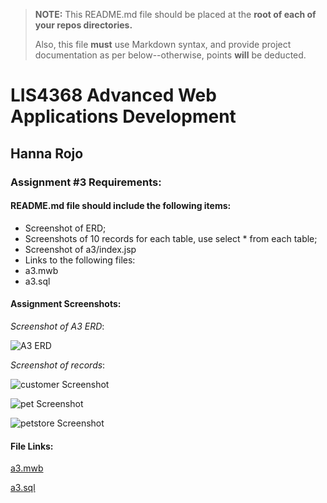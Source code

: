 > **NOTE:** This README.md file should be placed at the **root of each of your repos directories.**
>
>Also, this file **must** use Markdown syntax, and provide project documentation as per below--otherwise, points **will** be deducted.
>

# LIS4368 Advanced Web Applications Development

## Hanna Rojo

### Assignment #3 Requirements:

#### README.md file should include the following items:

- Screenshot of ERD;
- Screenshots of 10 records for each table, use select * from each table;
- Screenshot of a3/index.jsp
- Links to the following files:
- a3.mwb
- a3.sql

>

#### Assignment Screenshots:

*Screenshot of A3 ERD*:

![A3 ERD](https://bitbucket.org/hsr21a726/lis4368/src/master/A3/ERD.png)

*Screenshot of records*:

![customer Screenshot](https://bitbucket.org/hsr21a726/lis4368/src/master/A3/customer.png)

![pet Screenshot](https://bitbucket.org/hsr21a726/lis4368/src/master/A3/pet.png)

![petstore Screenshot](https://bitbucket.org/hsr21a726/lis4368/src/master/A3/petstore.png)



#### File Links:

[a3.mwb](https://bitbucket.org/hsr21a726/lis4368/master/A3/a3.mwb)

[a3.sql](https://bitbucket.org/hsr21a726/lis4368/master/A3/a3.sql)

